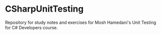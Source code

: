 # CSharpUnitTesting
Repository for study notes and exercises for Mosh Hamedani's Unit Testing for C# Developers course.
